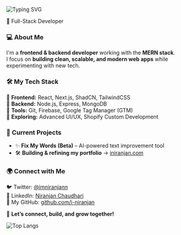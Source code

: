 ![Typing SVG](https://readme-typing-svg.herokuapp.com?font=Fira+Code&pause=1000&color=F7A80A&width=435&lines=Hey%2C+I'm+Niranjan!🚀)


🚀 Full-Stack Developer

### 💻 About Me  
I'm a **frontend & backend developer** working with the **MERN stack**.  
I focus on **building clean, scalable, and modern web apps** while experimenting with new tech.  

### 🛠 My Tech Stack  
🔹 **Frontend:** React, Next.js, ShadCN, TailwindCSS  
🔹 **Backend:** Node.js, Express, MongoDB  
🔹 **Tools:** Git, Firebase, Google Tag Manager (GTM)  
🔹 **Exploring:** Advanced UI/UX, Shopify Custom Development  

### 🚧 Current Projects  
- ✨ **Fix My Words (Beta)** – AI-powered text improvement tool  
- 🛠 **Building & refining my portfolio** → [iniranjan.com](https://iniranjan.com)  

### 🌍 Connect with Me  
🐦 Twitter: [@imniranjann](https://x.com/imniranjann)  
💼 LinkedIn: [Niranjan Chaudhari](https://www.linkedin.com/in/niranjan-chaudhari-26157b194/)  
📂 My GitHub: [github.com/i-niranjan](https://github.com/i-niranjan)  

🚀 **Let’s connect, build, and grow together!**  

![Top Langs](https://github-readme-stats.vercel.app/api/top-langs/?username=i-niranjan&layout=compact&theme=radical)

